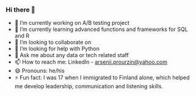 ### Hi there 👋

- 🔭 I’m currently working on A/B testing project
- 🌱 I’m currently learning advanced functions and frameworks for SQL and R
- 👯 I’m looking to collaborate on 
- 🤔 I’m looking for help with Python 
- 💬 Ask me about any data or tech related staff
- 📫 How to reach me: LinkedIn - arsenii.prourzin@yahoo.com
- 😄 Pronouns: he/his
- ⚡ Fun fact: I was 17 when I immigrated to Finland alone, which helped me develop leadership, communication and listening skills.
